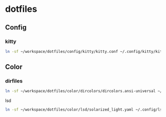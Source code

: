 dotfiles
========

Config
------

### kitty

```bash
ln -sf ~/workspace/dotfiles/config/kitty/kitty.conf ~/.config/kitty/kitty.conf`
```

Color
-----

### dirfiles

```bash
ln -sf ~/workspace/dotfiles/color/dircolors/dircolors.ansi-universal ~/.dir_colors
```

lsd

```bash
ln -sf ~/workspace/dotfiles/color/lsd/solarized_light.yaml ~/.config/lsd/colors.yaml
```
